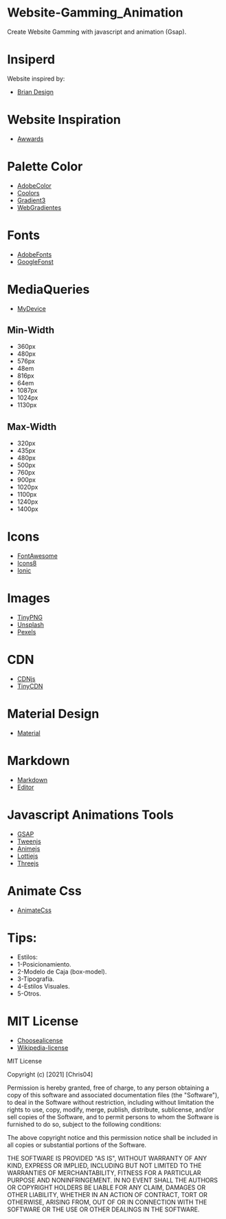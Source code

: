 # Website-Gamming_Animation
Create Website Gamming with javascript and animation (Gsap). 

# Insiperd
Website inspired by: 
- [Brian Design](https://www.youtube.com/channel/UCsKsymTY_4BYR-wytLjex7A)

# Website Inspiration
- [Awwards](https://www.awwwards.com/)

# Palette Color
- [AdobeColor](https://color.adobe.com/es/create/color-wheel)
- [Coolors](https://coolors.co/)
- [Gradient3](https://mycolor.space/gradient3)
- [WebGradientes](https://webgradients.com/)

# Fonts
- [AdobeFonts](https://fonts.adobe.com/)
- [GoogleFonst](https://fonts.google.com/)
# MediaQueries
- [MyDevice](https://www.mydevice.io/#compare-devices)
## Min-Width
- 360px
- 480px
- 576px
- 48em
- 816px
- 64em
- 1087px
- 1024px
- 1130px
## Max-Width
- 320px
- 435px
- 480px
- 500px
- 760px
- 900px
- 1020px
- 1100px
- 1240px
- 1400px
# Icons
- [FontAwesome](https://fontawesome.com/)
- [Icons8](https://icons8.com/icons)
- [Ionic](https://ionic.io/ionicons)
# Images
- [TinyPNG](https://tinypng.com/)
- [Unsplash](https://unsplash.com/)
- [Pexels](https://www.pexels.com/)

# CDN
- [CDNjs](https://cdnjs.com/)
- [TinyCDN](https://tinify.com/cdn)
# Material Design
- [Material](https://material.io/)
# Markdown
- [Markdown](https://markdown.es/)
- [Editor](https://pandao.github.io/editor.md/en.html)
# Javascript Animations Tools 
- [GSAP](https://greensock.com/gsap/)
- [Tweenjs](https://createjs.com/tweenjs)
- [Animejs](https://animejs.com/)
- [Lottiejs](https://airbnb.io/lottie/#/)
- [Threejs](https://threejs.org/)

# Animate Css
- [AnimateCss](https://animate.style/)

# Tips: 
- Estilos:
- 1-Posicionamiento.
- 2-Modelo de Caja (box-model).
- 3-Tipografía.
- 4-Estilos Visuales.
- 5-Otros.
# MIT License 

- [Choosealicense](https://choosealicense.com/)
- [Wikipedia-license](https://es.wikipedia.org/wiki/Licencia_de_software)

MIT License

Copyright (c) [2021] [Chris04]

Permission is hereby granted, free of charge, to any person obtaining a copy of this software and associated documentation files (the "Software"), to deal in the Software without restriction, including without limitation the rights to use, copy, modify, merge, publish, distribute, sublicense, and/or sell copies of the Software, and to permit persons to whom the Software is furnished to do so, subject to the following conditions:

The above copyright notice and this permission notice shall be included in all copies or substantial portions of the Software.

THE SOFTWARE IS PROVIDED "AS IS", WITHOUT WARRANTY OF ANY KIND, EXPRESS OR IMPLIED, INCLUDING BUT NOT LIMITED TO THE WARRANTIES OF MERCHANTABILITY, FITNESS FOR A PARTICULAR PURPOSE AND NONINFRINGEMENT. IN NO EVENT SHALL THE AUTHORS OR COPYRIGHT HOLDERS BE LIABLE FOR ANY CLAIM, DAMAGES OR OTHER LIABILITY, WHETHER IN AN ACTION OF CONTRACT, TORT OR OTHERWISE, ARISING FROM, OUT OF OR IN CONNECTION WITH THE SOFTWARE OR THE USE OR OTHER DEALINGS IN THE SOFTWARE.
